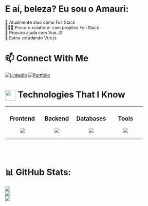 # E aí, beleza? Eu sou o Amauri:

🔭 Atualmente atuo como Full Stack<br>👨🏻‍💻 Procuro colaborar com projetos Full Stack<br>🤝 Procuro ajuda com Vue.JS<br>🌱 Estou estudando Vue.js<br>

# 📫 Connect With Me

[![LinkedIn](https://img.shields.io/badge/LinkedIn-%230077B5.svg?logo=linkedin&logoColor=white)](i)  [![Portfolio](https://img.shields.io/badge/💼_Portfolio-grey)]()

# <img align="center" src="https://media2.giphy.com/media/QssGEmpkyEOhBCb7e1/giphy.gif?cid=ecf05e47a0n3gi1bfqntqmob8g9aid1oyj2wr3ds3mg700bl&rid=giphy.gif" width ="35"/>  Technologies That I Know

<table align="center"><tr><td valign="top" width="25%">

<div align="center"><h3>Frontend</h3></div>

<p align="center">
<img src="https://skillicons.dev/icons?i=html,css,javascript,typescript,bootstrap,tailwind,react,vue,angular&theme=dark&perline=3" />
</p>

</td><td valign="top" width="25%">

<div align="center"><h3>Backend</h3></div>

<p align="center">
<img src="https://skillicons.dev/icons?i=php,laravel,nodejs,java&theme=dark&perline=2" />
</p>

</td><td valign="top" width="25%">

<div align="center"><h3>Databases</h3></div>

<p align="center">
<img src="https://skillicons.dev/icons?i=postgres,mongodb,mysql&theme=dark&perline=3" />
</p>

</td><td valign="top" width="25%">

<div align="center"><h3>Tools</h3></div>

<p align="center">
<img src="https://skillicons.dev/icons?i=docker,aws,postman,obsidian,figma,linux&theme=dark&perline=3" />
</p>



</td></tr></table>
<br/><br/>



# 📊 GitHub Stats:
![](https://github-readme-stats.vercel.app/api?username=Amauri87&theme=dark&hide_border=false&include_all_commits=false&count_private=false)<br/>
![](https://github-readme-streak-stats.herokuapp.com/?user=Amauri87&theme=dark&hide_border=false)<br/>
![](https://github-readme-stats.vercel.app/api/top-langs/?username=Amauri87&theme=dark&hide_border=false&include_all_commits=false&count_private=false&layout=compact)
